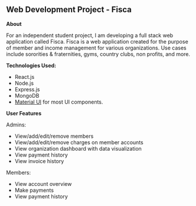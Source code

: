 ## Web Development Project - Fisca

**About**

For an independent student project, I am developing a full stack web application called Fisca. Fisca is a web application created for the purpose of member and income management for various organizations. Use cases include sororities & fraternities, gyms, country clubs, non profits, and more.

**Technologies Used:**

- React.js
- Node.js
- Express.js
- MongoDB
- [Material UI](https://mui.com/) for most UI components.

**User Features**

Admins:
- View/add/edit/remove members
- View/add/edit/remove charges on member accounts
- View organization dashboard with data visualization
- View payment history
- View invoice history

Members:
- View account overview
- Make payments
- View payment history


